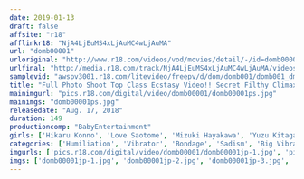 ```yaml
---
date: 2019-01-13
draft: false
affsite: "r18"
afflinkr18: "NjA4LjEuMS4xLjAuMC4wLjAuMA"
url: "domb00001"
urloriginal: "http://www.r18.com/videos/vod/movies/detail/-/id=domb00001"
urlfinal: "http://media.r18.com/track/NjA4LjEuMS4xLjAuMC4wLjAuMA/videos/vod/movies/detail/-/id=domb00001"
samplevid: "awspv3001.r18.com/litevideo/freepv/d/dom/domb001/domb001_dmb_w.mp4"
title: "Full Photo Shoot Top Class Ecstasy Video!! Secret Filthy Climax Neglect Torture -Inescapable Cruel Pussy Orgasm Internal Explosion-"
mainimgurl: "pics.r18.com/digital/video/domb00001/domb00001ps.jpg"
mainimgs: "domb00001ps.jpg"
releasedate: "Aug. 17, 2018"
duration: 149
productioncomp: "BabyEntertainment"
girls: ['Hikaru Konno', 'Love Saotome', 'Mizuki Hayakawa', 'Yuzu Kitagawa', 'Mika Aikawa', 'Mihina Nagai', 'Yukina Kaname', 'Minami Hoshi']
categories: ['Humiliation', 'Vibrator', 'Bondage', 'Sadism', 'Big Vibrator', 'Hi-Def']
imgurls: ['pics.r18.com/digital/video/domb00001/domb00001jp-1.jpg', 'pics.r18.com/digital/video/domb00001/domb00001jp-2.jpg', 'pics.r18.com/digital/video/domb00001/domb00001jp-3.jpg', 'pics.r18.com/digital/video/domb00001/domb00001jp-4.jpg', 'pics.r18.com/digital/video/domb00001/domb00001jp-5.jpg', 'pics.r18.com/digital/video/domb00001/domb00001jp-6.jpg', 'pics.r18.com/digital/video/domb00001/domb00001jp-7.jpg', 'pics.r18.com/digital/video/domb00001/domb00001jp-8.jpg', 'pics.r18.com/digital/video/domb00001/domb00001jp-9.jpg', 'pics.r18.com/digital/video/domb00001/domb00001jp-10.jpg', 'pics.r18.com/digital/video/domb00001/domb00001jp-11.jpg', 'pics.r18.com/digital/video/domb00001/domb00001jp-12.jpg', 'pics.r18.com/digital/video/domb00001/domb00001jp-13.jpg', 'pics.r18.com/digital/video/domb00001/domb00001jp-14.jpg', 'pics.r18.com/digital/video/domb00001/domb00001jp-15.jpg', 'pics.r18.com/digital/video/domb00001/domb00001jp-16.jpg', 'pics.r18.com/digital/video/domb00001/domb00001jp-17.jpg', 'pics.r18.com/digital/video/domb00001/domb00001jp-18.jpg', 'pics.r18.com/digital/video/domb00001/domb00001jp-19.jpg', 'pics.r18.com/digital/video/domb00001/domb00001jp-20.jpg']
imgs: ['domb00001jp-1.jpg', 'domb00001jp-2.jpg', 'domb00001jp-3.jpg', 'domb00001jp-4.jpg', 'domb00001jp-5.jpg', 'domb00001jp-6.jpg', 'domb00001jp-7.jpg', 'domb00001jp-8.jpg', 'domb00001jp-9.jpg', 'domb00001jp-10.jpg', 'domb00001jp-11.jpg', 'domb00001jp-12.jpg', 'domb00001jp-13.jpg', 'domb00001jp-14.jpg', 'domb00001jp-15.jpg', 'domb00001jp-16.jpg', 'domb00001jp-17.jpg', 'domb00001jp-18.jpg', 'domb00001jp-19.jpg', 'domb00001jp-20.jpg']
---
```


